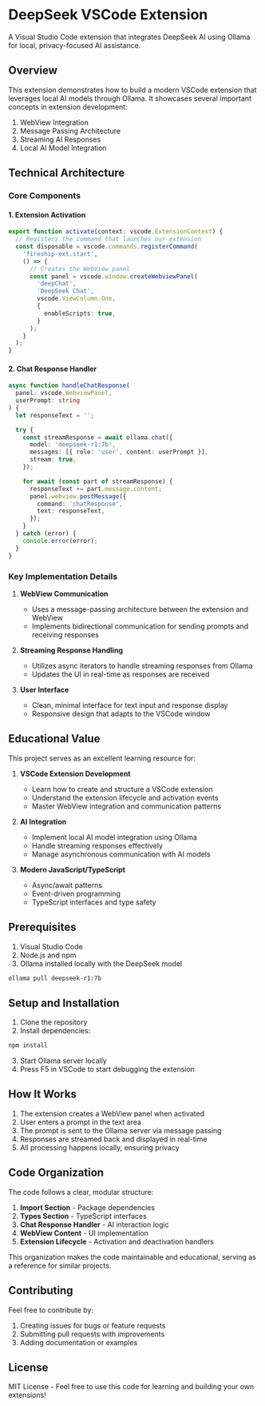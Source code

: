# DeepSeek VSCode Extension

A Visual Studio Code extension that integrates DeepSeek AI using Ollama for local, privacy-focused AI assistance.

## Overview

This extension demonstrates how to build a modern VSCode extension that leverages local AI models through Ollama. It showcases several important concepts in extension development:

1. WebView Integration
2. Message Passing Architecture
3. Streaming AI Responses
4. Local AI Model Integration

## Technical Architecture

### Core Components

#### 1. Extension Activation

```typescript
export function activate(context: vscode.ExtensionContext) {
  // Registers the command that launches our extension
  const disposable = vscode.commands.registerCommand(
    'fireship-ext.start',
    () => {
      // Creates the WebView panel
      const panel = vscode.window.createWebviewPanel(
        'deepChat',
        'DeepSeek Chat',
        vscode.ViewColumn.One,
        {
          enableScripts: true,
        }
      );
    }
  );
}
```

#### 2. Chat Response Handler

```typescript
async function handleChatResponse(
  panel: vscode.WebviewPanel,
  userPrompt: string
) {
  let responseText = '';

  try {
    const streamResponse = await ollama.chat({
      model: 'deepseek-r1:7b',
      messages: [{ role: 'user', content: userPrompt }],
      stream: true,
    });

    for await (const part of streamResponse) {
      responseText += part.message.content;
      panel.webview.postMessage({
        command: 'chatResponse',
        text: responseText,
      });
    }
  } catch (error) {
    console.error(error);
  }
}
```

### Key Implementation Details

1. **WebView Communication**

   - Uses a message-passing architecture between the extension and WebView
   - Implements bidirectional communication for sending prompts and receiving responses

2. **Streaming Response Handling**

   - Utilizes async iterators to handle streaming responses from Ollama
   - Updates the UI in real-time as responses are received

3. **User Interface**
   - Clean, minimal interface for text input and response display
   - Responsive design that adapts to the VSCode window

## Educational Value

This project serves as an excellent learning resource for:

1. **VSCode Extension Development**

   - Learn how to create and structure a VSCode extension
   - Understand the extension lifecycle and activation events
   - Master WebView integration and communication patterns

2. **AI Integration**

   - Implement local AI model integration using Ollama
   - Handle streaming responses effectively
   - Manage asynchronous communication with AI models

3. **Modern JavaScript/TypeScript**
   - Async/await patterns
   - Event-driven programming
   - TypeScript interfaces and type safety

## Prerequisites

1. Visual Studio Code
2. Node.js and npm
3. Ollama installed locally with the DeepSeek model

```bash
ollama pull deepseek-r1:7b
```

## Setup and Installation

1. Clone the repository
2. Install dependencies:

```bash
npm install
```

3. Start Ollama server locally
4. Press F5 in VSCode to start debugging the extension

## How It Works

1. The extension creates a WebView panel when activated
2. User enters a prompt in the text area
3. The prompt is sent to the Ollama server via message passing
4. Responses are streamed back and displayed in real-time
5. All processing happens locally, ensuring privacy

## Code Organization

The code follows a clear, modular structure:

1. **Import Section** - Package dependencies
2. **Types Section** - TypeScript interfaces
3. **Chat Response Handler** - AI interaction logic
4. **WebView Content** - UI implementation
5. **Extension Lifecycle** - Activation and deactivation handlers

This organization makes the code maintainable and educational, serving as a reference for similar projects.

## Contributing

Feel free to contribute by:

1. Creating issues for bugs or feature requests
2. Submitting pull requests with improvements
3. Adding documentation or examples

## License

MIT License - Feel free to use this code for learning and building your own extensions!
